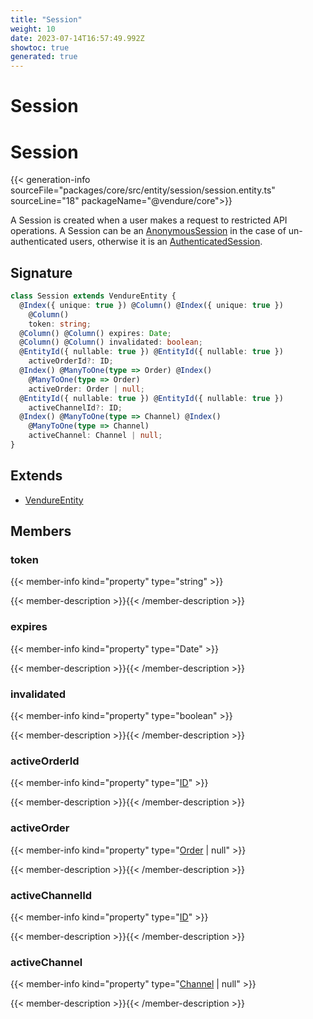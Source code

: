 ```yaml
---
title: "Session"
weight: 10
date: 2023-07-14T16:57:49.992Z
showtoc: true
generated: true
---
```

<!-- This file was generated from the Vendure source. Do not modify. Instead, re-run the "docs:build" script -->

# Session
<div class="symbol">


# Session

{{< generation-info sourceFile="packages/core/src/entity/session/session.entity.ts" sourceLine="18" packageName="@vendure/core">}}

A Session is created when a user makes a request to restricted API operations. A Session can be an <a href='/typescript-api/entities/anonymous-session#anonymoussession'>AnonymousSession</a>
in the case of un-authenticated users, otherwise it is an <a href='/typescript-api/entities/authenticated-session#authenticatedsession'>AuthenticatedSession</a>.

## Signature

```TypeScript
class Session extends VendureEntity {
  @Index({ unique: true }) @Column() @Index({ unique: true })
    @Column()
    token: string;
  @Column() @Column() expires: Date;
  @Column() @Column() invalidated: boolean;
  @EntityId({ nullable: true }) @EntityId({ nullable: true })
    activeOrderId?: ID;
  @Index() @ManyToOne(type => Order) @Index()
    @ManyToOne(type => Order)
    activeOrder: Order | null;
  @EntityId({ nullable: true }) @EntityId({ nullable: true })
    activeChannelId?: ID;
  @Index() @ManyToOne(type => Channel) @Index()
    @ManyToOne(type => Channel)
    activeChannel: Channel | null;
}
```
## Extends

 * <a href='/typescript-api/entities/vendure-entity#vendureentity'>VendureEntity</a>


## Members

### token

{{< member-info kind="property" type="string"  >}}

{{< member-description >}}{{< /member-description >}}

### expires

{{< member-info kind="property" type="Date"  >}}

{{< member-description >}}{{< /member-description >}}

### invalidated

{{< member-info kind="property" type="boolean"  >}}

{{< member-description >}}{{< /member-description >}}

### activeOrderId

{{< member-info kind="property" type="<a href='/typescript-api/common/id#id'>ID</a>"  >}}

{{< member-description >}}{{< /member-description >}}

### activeOrder

{{< member-info kind="property" type="<a href='/typescript-api/entities/order#order'>Order</a> | null"  >}}

{{< member-description >}}{{< /member-description >}}

### activeChannelId

{{< member-info kind="property" type="<a href='/typescript-api/common/id#id'>ID</a>"  >}}

{{< member-description >}}{{< /member-description >}}

### activeChannel

{{< member-info kind="property" type="<a href='/typescript-api/entities/channel#channel'>Channel</a> | null"  >}}

{{< member-description >}}{{< /member-description >}}


</div>
